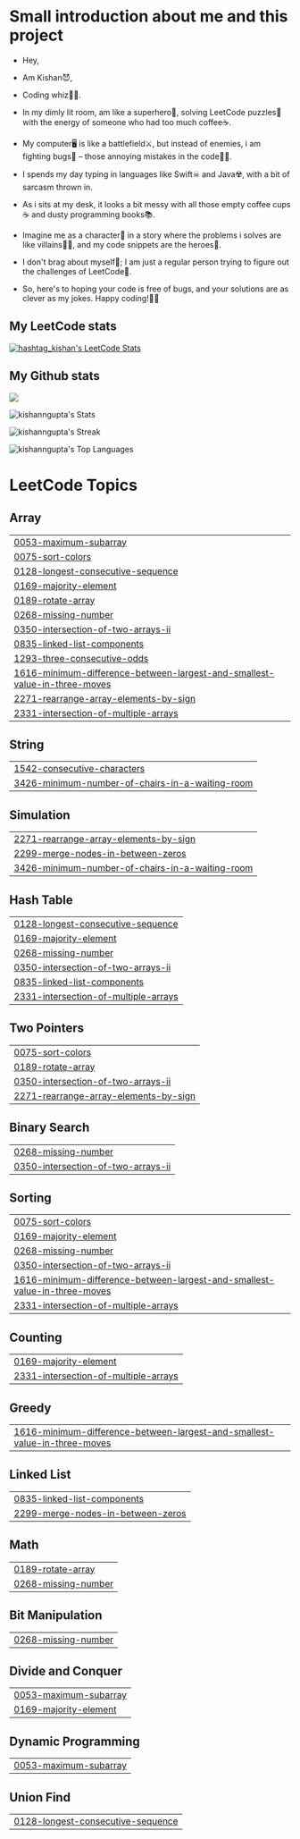# Small introduction about me and this project
- Hey, 
- Am Kishan😈, 
- Coding whiz🕵️‍♂️. 
- In my dimly lit room, am like a superhero🦹, solving LeetCode puzzles🧩 with the energy of someone who had too much coffee☕️. 
- My computer🖥️ is like a battlefield⚔️, but instead of enemies, i am fighting bugs🐞 – those annoying mistakes in the code🧑‍💻.

- I spends my day typing in languages like Swift☠︎ and Java☢️, with a bit of sarcasm thrown in. 
- As i sits at my desk, it looks a bit messy with all those empty coffee cups☕️ and dusty programming books📚.

- Imagine me as a character🦸 in a story where the problems i solves are like villains🧟‍♀️, and my code snippets are the heroes🦸. 
- I don't brag about myself🤷; I am just a regular person trying to figure out the challenges of LeetCode🤕. 
- So, here's to hoping your code is free of bugs, and your solutions are as clever as my jokes. Happy coding!🧑‍💻

## My LeetCode stats
[![hashtag_kishan's LeetCode Stats](https://leetcode-stats.vercel.app/api?username=hashtag_kishan&theme=Dark)](https://github.com/JeremyTsaii/leetcode-stats)

## My Github stats
![](https://komarev.com/ghpvc/?username=kishanngupta&color=blueviolet&style=for-the-badge&base=1234)


![kishanngupta's Stats](https://github-readme-stats.vercel.app/api?username=kishanngupta&theme=dark&show_icons=true&hide_border=false&count_private=false)

![kishanngupta's Streak](https://github-readme-streak-stats.herokuapp.com/?user=kishanngupta&theme=dark&hide_border=false)

![kishanngupta's Top Languages](https://github-readme-stats.vercel.app/api/top-langs/?username=kishanngupta&theme=dark&show_icons=true&hide_border=false&layout=compact)

<!---LeetCode Topics Start-->
# LeetCode Topics
## Array
|  |
| ------- |
| [0053-maximum-subarray](https://github.com/kishanngupta/LeetCode/tree/master/0053-maximum-subarray) |
| [0075-sort-colors](https://github.com/kishanngupta/LeetCode/tree/master/0075-sort-colors) |
| [0128-longest-consecutive-sequence](https://github.com/kishanngupta/LeetCode/tree/master/0128-longest-consecutive-sequence) |
| [0169-majority-element](https://github.com/kishanngupta/LeetCode/tree/master/0169-majority-element) |
| [0189-rotate-array](https://github.com/kishanngupta/LeetCode/tree/master/0189-rotate-array) |
| [0268-missing-number](https://github.com/kishanngupta/LeetCode/tree/master/0268-missing-number) |
| [0350-intersection-of-two-arrays-ii](https://github.com/kishanngupta/LeetCode/tree/master/0350-intersection-of-two-arrays-ii) |
| [0835-linked-list-components](https://github.com/kishanngupta/LeetCode/tree/master/0835-linked-list-components) |
| [1293-three-consecutive-odds](https://github.com/kishanngupta/LeetCode/tree/master/1293-three-consecutive-odds) |
| [1616-minimum-difference-between-largest-and-smallest-value-in-three-moves](https://github.com/kishanngupta/LeetCode/tree/master/1616-minimum-difference-between-largest-and-smallest-value-in-three-moves) |
| [2271-rearrange-array-elements-by-sign](https://github.com/kishanngupta/LeetCode/tree/master/2271-rearrange-array-elements-by-sign) |
| [2331-intersection-of-multiple-arrays](https://github.com/kishanngupta/LeetCode/tree/master/2331-intersection-of-multiple-arrays) |
## String
|  |
| ------- |
| [1542-consecutive-characters](https://github.com/kishanngupta/LeetCode/tree/master/1542-consecutive-characters) |
| [3426-minimum-number-of-chairs-in-a-waiting-room](https://github.com/kishanngupta/LeetCode/tree/master/3426-minimum-number-of-chairs-in-a-waiting-room) |
## Simulation
|  |
| ------- |
| [2271-rearrange-array-elements-by-sign](https://github.com/kishanngupta/LeetCode/tree/master/2271-rearrange-array-elements-by-sign) |
| [2299-merge-nodes-in-between-zeros](https://github.com/kishanngupta/LeetCode/tree/master/2299-merge-nodes-in-between-zeros) |
| [3426-minimum-number-of-chairs-in-a-waiting-room](https://github.com/kishanngupta/LeetCode/tree/master/3426-minimum-number-of-chairs-in-a-waiting-room) |
## Hash Table
|  |
| ------- |
| [0128-longest-consecutive-sequence](https://github.com/kishanngupta/LeetCode/tree/master/0128-longest-consecutive-sequence) |
| [0169-majority-element](https://github.com/kishanngupta/LeetCode/tree/master/0169-majority-element) |
| [0268-missing-number](https://github.com/kishanngupta/LeetCode/tree/master/0268-missing-number) |
| [0350-intersection-of-two-arrays-ii](https://github.com/kishanngupta/LeetCode/tree/master/0350-intersection-of-two-arrays-ii) |
| [0835-linked-list-components](https://github.com/kishanngupta/LeetCode/tree/master/0835-linked-list-components) |
| [2331-intersection-of-multiple-arrays](https://github.com/kishanngupta/LeetCode/tree/master/2331-intersection-of-multiple-arrays) |
## Two Pointers
|  |
| ------- |
| [0075-sort-colors](https://github.com/kishanngupta/LeetCode/tree/master/0075-sort-colors) |
| [0189-rotate-array](https://github.com/kishanngupta/LeetCode/tree/master/0189-rotate-array) |
| [0350-intersection-of-two-arrays-ii](https://github.com/kishanngupta/LeetCode/tree/master/0350-intersection-of-two-arrays-ii) |
| [2271-rearrange-array-elements-by-sign](https://github.com/kishanngupta/LeetCode/tree/master/2271-rearrange-array-elements-by-sign) |
## Binary Search
|  |
| ------- |
| [0268-missing-number](https://github.com/kishanngupta/LeetCode/tree/master/0268-missing-number) |
| [0350-intersection-of-two-arrays-ii](https://github.com/kishanngupta/LeetCode/tree/master/0350-intersection-of-two-arrays-ii) |
## Sorting
|  |
| ------- |
| [0075-sort-colors](https://github.com/kishanngupta/LeetCode/tree/master/0075-sort-colors) |
| [0169-majority-element](https://github.com/kishanngupta/LeetCode/tree/master/0169-majority-element) |
| [0268-missing-number](https://github.com/kishanngupta/LeetCode/tree/master/0268-missing-number) |
| [0350-intersection-of-two-arrays-ii](https://github.com/kishanngupta/LeetCode/tree/master/0350-intersection-of-two-arrays-ii) |
| [1616-minimum-difference-between-largest-and-smallest-value-in-three-moves](https://github.com/kishanngupta/LeetCode/tree/master/1616-minimum-difference-between-largest-and-smallest-value-in-three-moves) |
| [2331-intersection-of-multiple-arrays](https://github.com/kishanngupta/LeetCode/tree/master/2331-intersection-of-multiple-arrays) |
## Counting
|  |
| ------- |
| [0169-majority-element](https://github.com/kishanngupta/LeetCode/tree/master/0169-majority-element) |
| [2331-intersection-of-multiple-arrays](https://github.com/kishanngupta/LeetCode/tree/master/2331-intersection-of-multiple-arrays) |
## Greedy
|  |
| ------- |
| [1616-minimum-difference-between-largest-and-smallest-value-in-three-moves](https://github.com/kishanngupta/LeetCode/tree/master/1616-minimum-difference-between-largest-and-smallest-value-in-three-moves) |
## Linked List
|  |
| ------- |
| [0835-linked-list-components](https://github.com/kishanngupta/LeetCode/tree/master/0835-linked-list-components) |
| [2299-merge-nodes-in-between-zeros](https://github.com/kishanngupta/LeetCode/tree/master/2299-merge-nodes-in-between-zeros) |
## Math
|  |
| ------- |
| [0189-rotate-array](https://github.com/kishanngupta/LeetCode/tree/master/0189-rotate-array) |
| [0268-missing-number](https://github.com/kishanngupta/LeetCode/tree/master/0268-missing-number) |
## Bit Manipulation
|  |
| ------- |
| [0268-missing-number](https://github.com/kishanngupta/LeetCode/tree/master/0268-missing-number) |
## Divide and Conquer
|  |
| ------- |
| [0053-maximum-subarray](https://github.com/kishanngupta/LeetCode/tree/master/0053-maximum-subarray) |
| [0169-majority-element](https://github.com/kishanngupta/LeetCode/tree/master/0169-majority-element) |
## Dynamic Programming
|  |
| ------- |
| [0053-maximum-subarray](https://github.com/kishanngupta/LeetCode/tree/master/0053-maximum-subarray) |
## Union Find
|  |
| ------- |
| [0128-longest-consecutive-sequence](https://github.com/kishanngupta/LeetCode/tree/master/0128-longest-consecutive-sequence) |
<!---LeetCode Topics End-->